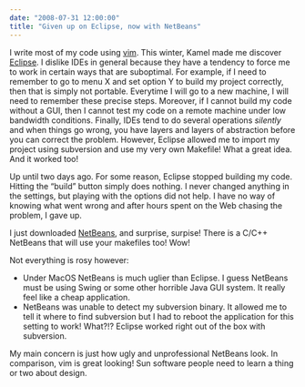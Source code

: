 ```yaml
---
date: "2008-07-31 12:00:00"
title: "Given up on Eclipse, now with NetBeans"
---
```




I write most of my code using [vim](https://en.wikipedia.org/wiki/Vim_(text_editor)). This winter, Kamel made me discover [Eclipse](http://www.eclipse.org/ ).
I dislike IDEs in general because they have a tendency to force me to work in certain ways that are suboptimal. For example, if I need to remember to go to menu X and set option Y to build my project correctly, then that is simply not portable. Everytime I will go to a new machine, I will need to remember these precise steps. Moreover, if I cannot build my code without a GUI, then I cannot test my code on a remote machine under low bandwidth conditions. Finally, IDEs tend to do several operations _silently_ and when things go wrong, you have layers and layers of abstraction before you can correct the problem.
However, Eclipse allowed me to import my project using subversion and use my very own Makefile! What a great idea. And it worked too!

Up until two days ago. For some reason, Eclipse stopped building my code. Hitting the &ldquo;build&rdquo; button simply does nothing. I never changed anything in the settings, but playing with the options did not help. I have no way of knowing what went wrong and after hours spent on the Web chasing the problem, I gave up.

I just downloaded [NetBeans](https://netbeans.org/), and surprise, surpise! There is a C/C++ NetBeans that will use your makefiles too! Wow!

Not everything is rosy however:

- Under MacOS NetBeans is much uglier than Eclipse. I guess NetBeans must be using Swing or some other horrible Java GUI system. It really feel like a cheap application.
- NetBeans was unable to detect my subversion binary. It allowed me to tell it where to find subversion but I had to reboot the application for this setting to work! What?!? Eclipse worked right out of the box with subversion.


My main concern is just how ugly and unprofessional NetBeans look. In comparison, vim is great looking! Sun software people need to learn a thing or two about design.

